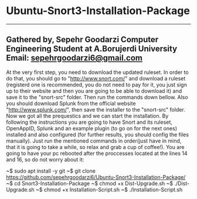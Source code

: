 # Ubuntu-Snort3-Installation-Package
---------------------------------------------------------------------------------------
Gathered by, Sepehr Goodarzi
Computer Engineering Student at A.Borujerdi University
Email: sepehrgoodarzi6@gmail.com
---------------------------------------------------------------------------------------
At the very first step, you need to download the updated ruleset. In order to do that, you should go to "http://www.snort.com/" and download a ruleset (registerd one is recommended, you do not need to pay for it, you just sign up to their website and then you are going to be able to download it) and save it to the "snort-src" folder. Then run the commands down bellow. Also you should download Splunk from the official website "http://www.splunk.com/", then save the installer to the "snort-src" folder.
Now we got all the prequestics and we can start the installation. By following the instructions you are going to have Snort and its ruleset, OpenAppID, Splunk and an example plugin (to go on for the next ones) installed and also configured (for further results, you should config the files manually). Just run the mentioned commands in order(just have in mind, that it is going to take a while, so relax and grab a cup of coffee!). You are going to have your pc rebooted after the proccesses located at the lines 14 and 16, so do not worry about it:

~$ sudo apt install -y git
~$ git clone https://github.com/sepehrgoodarzi6/Ubuntu-Snort3-Installation-Package/
~$ cd Snort3-Installation-Package
~$ chmod +x Dist-Upgrade.sh
~$ ./Dist-Upgrade.sh
~$ chmod +x Installation-Script.sh
~$ ./Installation-Script.sh
